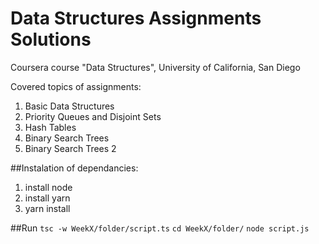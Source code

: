 # Data Structures Assignments Solutions
 Coursera course "Data Structures", University of California, San Diego
 
 Covered topics of assignments:
 1. Basic Data Structures
 2. Priority Queues and Disjoint Sets
 3. Hash Tables
 4. Binary Search Trees
 5. Binary Search Trees 2

##Instalation of dependancies:
1. install node
2. install yarn
3. yarn install

##Run
`tsc -w WeekX/folder/script.ts`
`cd WeekX/folder/`
`node script.js`
